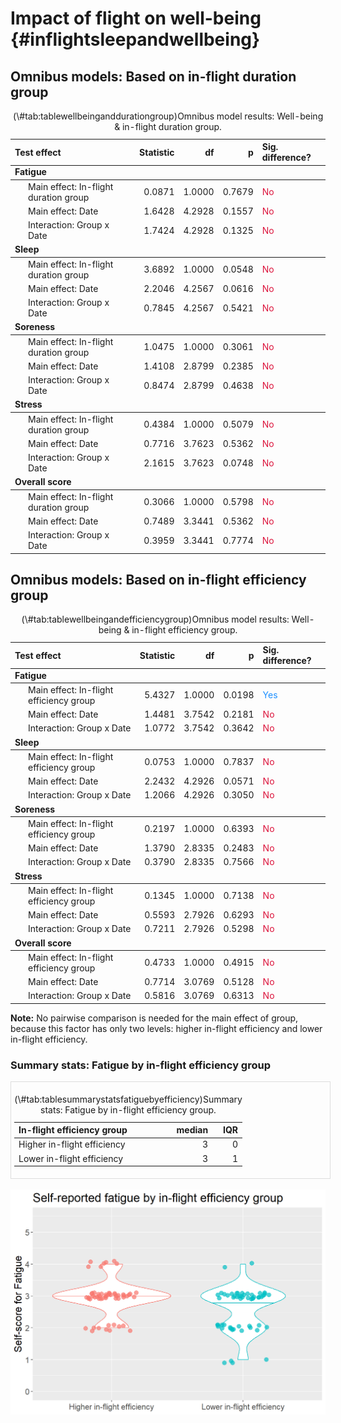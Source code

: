 # Impact of flight on well-being {#inflightsleepandwellbeing}





## Omnibus models: Based on in-flight duration group



<table class="table" style="margin-left: auto; margin-right: auto;">
<caption>(\#tab:tablewellbeinganddurationgroup)Omnibus model results: Well-being &amp; in-flight duration group.</caption>
 <thead>
  <tr>
   <th style="text-align:left;"> Test effect </th>
   <th style="text-align:right;"> Statistic </th>
   <th style="text-align:right;"> df </th>
   <th style="text-align:right;"> p </th>
   <th style="text-align:left;"> Sig. difference? </th>
  </tr>
 </thead>
<tbody>
  <tr grouplength="3"><td colspan="5" style="border-bottom: 1px solid;"><strong>Fatigue</strong></td></tr>
<tr>
   <td style="text-align:left; padding-left: 2em;" indentlevel="1"> Main effect: In-flight duration group </td>
   <td style="text-align:right;"> 0.0871 </td>
   <td style="text-align:right;"> 1.0000 </td>
   <td style="text-align:right;"> 0.7679 </td>
   <td style="text-align:left;"> <span style="     color: crimson !important;">No</span> </td>
  </tr>
  <tr>
   <td style="text-align:left; padding-left: 2em;" indentlevel="1"> Main effect: Date </td>
   <td style="text-align:right;"> 1.6428 </td>
   <td style="text-align:right;"> 4.2928 </td>
   <td style="text-align:right;"> 0.1557 </td>
   <td style="text-align:left;"> <span style="     color: crimson !important;">No</span> </td>
  </tr>
  <tr>
   <td style="text-align:left; padding-left: 2em;" indentlevel="1"> Interaction: Group x Date </td>
   <td style="text-align:right;"> 1.7424 </td>
   <td style="text-align:right;"> 4.2928 </td>
   <td style="text-align:right;"> 0.1325 </td>
   <td style="text-align:left;"> <span style="     color: crimson !important;">No</span> </td>
  </tr>
  <tr grouplength="3"><td colspan="5" style="border-bottom: 1px solid;"><strong>Sleep</strong></td></tr>
<tr>
   <td style="text-align:left; padding-left: 2em;" indentlevel="1"> Main effect: In-flight duration group </td>
   <td style="text-align:right;"> 3.6892 </td>
   <td style="text-align:right;"> 1.0000 </td>
   <td style="text-align:right;"> 0.0548 </td>
   <td style="text-align:left;"> <span style="     color: crimson !important;">No</span> </td>
  </tr>
  <tr>
   <td style="text-align:left; padding-left: 2em;" indentlevel="1"> Main effect: Date </td>
   <td style="text-align:right;"> 2.2046 </td>
   <td style="text-align:right;"> 4.2567 </td>
   <td style="text-align:right;"> 0.0616 </td>
   <td style="text-align:left;"> <span style="     color: crimson !important;">No</span> </td>
  </tr>
  <tr>
   <td style="text-align:left; padding-left: 2em;" indentlevel="1"> Interaction: Group x Date </td>
   <td style="text-align:right;"> 0.7845 </td>
   <td style="text-align:right;"> 4.2567 </td>
   <td style="text-align:right;"> 0.5421 </td>
   <td style="text-align:left;"> <span style="     color: crimson !important;">No</span> </td>
  </tr>
  <tr grouplength="3"><td colspan="5" style="border-bottom: 1px solid;"><strong>Soreness</strong></td></tr>
<tr>
   <td style="text-align:left; padding-left: 2em;" indentlevel="1"> Main effect: In-flight duration group </td>
   <td style="text-align:right;"> 1.0475 </td>
   <td style="text-align:right;"> 1.0000 </td>
   <td style="text-align:right;"> 0.3061 </td>
   <td style="text-align:left;"> <span style="     color: crimson !important;">No</span> </td>
  </tr>
  <tr>
   <td style="text-align:left; padding-left: 2em;" indentlevel="1"> Main effect: Date </td>
   <td style="text-align:right;"> 1.4108 </td>
   <td style="text-align:right;"> 2.8799 </td>
   <td style="text-align:right;"> 0.2385 </td>
   <td style="text-align:left;"> <span style="     color: crimson !important;">No</span> </td>
  </tr>
  <tr>
   <td style="text-align:left; padding-left: 2em;" indentlevel="1"> Interaction: Group x Date </td>
   <td style="text-align:right;"> 0.8474 </td>
   <td style="text-align:right;"> 2.8799 </td>
   <td style="text-align:right;"> 0.4638 </td>
   <td style="text-align:left;"> <span style="     color: crimson !important;">No</span> </td>
  </tr>
  <tr grouplength="3"><td colspan="5" style="border-bottom: 1px solid;"><strong>Stress</strong></td></tr>
<tr>
   <td style="text-align:left; padding-left: 2em;" indentlevel="1"> Main effect: In-flight duration group </td>
   <td style="text-align:right;"> 0.4384 </td>
   <td style="text-align:right;"> 1.0000 </td>
   <td style="text-align:right;"> 0.5079 </td>
   <td style="text-align:left;"> <span style="     color: crimson !important;">No</span> </td>
  </tr>
  <tr>
   <td style="text-align:left; padding-left: 2em;" indentlevel="1"> Main effect: Date </td>
   <td style="text-align:right;"> 0.7716 </td>
   <td style="text-align:right;"> 3.7623 </td>
   <td style="text-align:right;"> 0.5362 </td>
   <td style="text-align:left;"> <span style="     color: crimson !important;">No</span> </td>
  </tr>
  <tr>
   <td style="text-align:left; padding-left: 2em;" indentlevel="1"> Interaction: Group x Date </td>
   <td style="text-align:right;"> 2.1615 </td>
   <td style="text-align:right;"> 3.7623 </td>
   <td style="text-align:right;"> 0.0748 </td>
   <td style="text-align:left;"> <span style="     color: crimson !important;">No</span> </td>
  </tr>
  <tr grouplength="3"><td colspan="5" style="border-bottom: 1px solid;"><strong>Overall score</strong></td></tr>
<tr>
   <td style="text-align:left; padding-left: 2em;" indentlevel="1"> Main effect: In-flight duration group </td>
   <td style="text-align:right;"> 0.3066 </td>
   <td style="text-align:right;"> 1.0000 </td>
   <td style="text-align:right;"> 0.5798 </td>
   <td style="text-align:left;"> <span style="     color: crimson !important;">No</span> </td>
  </tr>
  <tr>
   <td style="text-align:left; padding-left: 2em;" indentlevel="1"> Main effect: Date </td>
   <td style="text-align:right;"> 0.7489 </td>
   <td style="text-align:right;"> 3.3441 </td>
   <td style="text-align:right;"> 0.5362 </td>
   <td style="text-align:left;"> <span style="     color: crimson !important;">No</span> </td>
  </tr>
  <tr>
   <td style="text-align:left; padding-left: 2em;" indentlevel="1"> Interaction: Group x Date </td>
   <td style="text-align:right;"> 0.3959 </td>
   <td style="text-align:right;"> 3.3441 </td>
   <td style="text-align:right;"> 0.7774 </td>
   <td style="text-align:left;"> <span style="     color: crimson !important;">No</span> </td>
  </tr>
</tbody>
</table>

## Omnibus models: Based on in-flight efficiency group





<table class="table" style="margin-left: auto; margin-right: auto;">
<caption>(\#tab:tablewellbeingandefficiencygroup)Omnibus model results: Well-being &amp; in-flight efficiency group.</caption>
 <thead>
  <tr>
   <th style="text-align:left;"> Test effect </th>
   <th style="text-align:right;"> Statistic </th>
   <th style="text-align:right;"> df </th>
   <th style="text-align:right;"> p </th>
   <th style="text-align:left;"> Sig. difference? </th>
  </tr>
 </thead>
<tbody>
  <tr grouplength="3"><td colspan="5" style="border-bottom: 1px solid;"><strong>Fatigue</strong></td></tr>
<tr>
   <td style="text-align:left; padding-left: 2em;" indentlevel="1"> Main effect: In-flight efficiency group </td>
   <td style="text-align:right;"> 5.4327 </td>
   <td style="text-align:right;"> 1.0000 </td>
   <td style="text-align:right;"> 0.0198 </td>
   <td style="text-align:left;"> <span style="     color: dodgerblue !important;">Yes</span> </td>
  </tr>
  <tr>
   <td style="text-align:left; padding-left: 2em;" indentlevel="1"> Main effect: Date </td>
   <td style="text-align:right;"> 1.4481 </td>
   <td style="text-align:right;"> 3.7542 </td>
   <td style="text-align:right;"> 0.2181 </td>
   <td style="text-align:left;"> <span style="     color: crimson !important;">No</span> </td>
  </tr>
  <tr>
   <td style="text-align:left; padding-left: 2em;" indentlevel="1"> Interaction: Group x Date </td>
   <td style="text-align:right;"> 1.0772 </td>
   <td style="text-align:right;"> 3.7542 </td>
   <td style="text-align:right;"> 0.3642 </td>
   <td style="text-align:left;"> <span style="     color: crimson !important;">No</span> </td>
  </tr>
  <tr grouplength="3"><td colspan="5" style="border-bottom: 1px solid;"><strong>Sleep</strong></td></tr>
<tr>
   <td style="text-align:left; padding-left: 2em;" indentlevel="1"> Main effect: In-flight efficiency group </td>
   <td style="text-align:right;"> 0.0753 </td>
   <td style="text-align:right;"> 1.0000 </td>
   <td style="text-align:right;"> 0.7837 </td>
   <td style="text-align:left;"> <span style="     color: crimson !important;">No</span> </td>
  </tr>
  <tr>
   <td style="text-align:left; padding-left: 2em;" indentlevel="1"> Main effect: Date </td>
   <td style="text-align:right;"> 2.2432 </td>
   <td style="text-align:right;"> 4.2926 </td>
   <td style="text-align:right;"> 0.0571 </td>
   <td style="text-align:left;"> <span style="     color: crimson !important;">No</span> </td>
  </tr>
  <tr>
   <td style="text-align:left; padding-left: 2em;" indentlevel="1"> Interaction: Group x Date </td>
   <td style="text-align:right;"> 1.2066 </td>
   <td style="text-align:right;"> 4.2926 </td>
   <td style="text-align:right;"> 0.3050 </td>
   <td style="text-align:left;"> <span style="     color: crimson !important;">No</span> </td>
  </tr>
  <tr grouplength="3"><td colspan="5" style="border-bottom: 1px solid;"><strong>Soreness</strong></td></tr>
<tr>
   <td style="text-align:left; padding-left: 2em;" indentlevel="1"> Main effect: In-flight efficiency group </td>
   <td style="text-align:right;"> 0.2197 </td>
   <td style="text-align:right;"> 1.0000 </td>
   <td style="text-align:right;"> 0.6393 </td>
   <td style="text-align:left;"> <span style="     color: crimson !important;">No</span> </td>
  </tr>
  <tr>
   <td style="text-align:left; padding-left: 2em;" indentlevel="1"> Main effect: Date </td>
   <td style="text-align:right;"> 1.3790 </td>
   <td style="text-align:right;"> 2.8335 </td>
   <td style="text-align:right;"> 0.2483 </td>
   <td style="text-align:left;"> <span style="     color: crimson !important;">No</span> </td>
  </tr>
  <tr>
   <td style="text-align:left; padding-left: 2em;" indentlevel="1"> Interaction: Group x Date </td>
   <td style="text-align:right;"> 0.3790 </td>
   <td style="text-align:right;"> 2.8335 </td>
   <td style="text-align:right;"> 0.7566 </td>
   <td style="text-align:left;"> <span style="     color: crimson !important;">No</span> </td>
  </tr>
  <tr grouplength="3"><td colspan="5" style="border-bottom: 1px solid;"><strong>Stress</strong></td></tr>
<tr>
   <td style="text-align:left; padding-left: 2em;" indentlevel="1"> Main effect: In-flight efficiency group </td>
   <td style="text-align:right;"> 0.1345 </td>
   <td style="text-align:right;"> 1.0000 </td>
   <td style="text-align:right;"> 0.7138 </td>
   <td style="text-align:left;"> <span style="     color: crimson !important;">No</span> </td>
  </tr>
  <tr>
   <td style="text-align:left; padding-left: 2em;" indentlevel="1"> Main effect: Date </td>
   <td style="text-align:right;"> 0.5593 </td>
   <td style="text-align:right;"> 2.7926 </td>
   <td style="text-align:right;"> 0.6293 </td>
   <td style="text-align:left;"> <span style="     color: crimson !important;">No</span> </td>
  </tr>
  <tr>
   <td style="text-align:left; padding-left: 2em;" indentlevel="1"> Interaction: Group x Date </td>
   <td style="text-align:right;"> 0.7211 </td>
   <td style="text-align:right;"> 2.7926 </td>
   <td style="text-align:right;"> 0.5298 </td>
   <td style="text-align:left;"> <span style="     color: crimson !important;">No</span> </td>
  </tr>
  <tr grouplength="3"><td colspan="5" style="border-bottom: 1px solid;"><strong>Overall score</strong></td></tr>
<tr>
   <td style="text-align:left; padding-left: 2em;" indentlevel="1"> Main effect: In-flight efficiency group </td>
   <td style="text-align:right;"> 0.4733 </td>
   <td style="text-align:right;"> 1.0000 </td>
   <td style="text-align:right;"> 0.4915 </td>
   <td style="text-align:left;"> <span style="     color: crimson !important;">No</span> </td>
  </tr>
  <tr>
   <td style="text-align:left; padding-left: 2em;" indentlevel="1"> Main effect: Date </td>
   <td style="text-align:right;"> 0.7714 </td>
   <td style="text-align:right;"> 3.0769 </td>
   <td style="text-align:right;"> 0.5128 </td>
   <td style="text-align:left;"> <span style="     color: crimson !important;">No</span> </td>
  </tr>
  <tr>
   <td style="text-align:left; padding-left: 2em;" indentlevel="1"> Interaction: Group x Date </td>
   <td style="text-align:right;"> 0.5816 </td>
   <td style="text-align:right;"> 3.0769 </td>
   <td style="text-align:right;"> 0.6313 </td>
   <td style="text-align:left;"> <span style="     color: crimson !important;">No</span> </td>
  </tr>
</tbody>
</table>

**Note:** No pairwise comparison is needed for the main effect of group, because this factor has only two levels: higher in-flight efficiency and lower in-flight efficiency.

### Summary stats: Fatigue by in-flight efficiency group



<div style="border: 1px solid #ddd; padding: 5px; overflow-x: scroll; width:500px; "><table class="table" style="margin-left: auto; margin-right: auto;">
<caption>(\#tab:tablesummarystatsfatiguebyefficiency)Summary stats: Fatigue by in-flight efficiency group.</caption>
 <thead>
  <tr>
   <th style="text-align:left;"> In-flight efficiency group </th>
   <th style="text-align:right;"> median </th>
   <th style="text-align:right;"> IQR </th>
  </tr>
 </thead>
<tbody>
  <tr>
   <td style="text-align:left;"> Higher in-flight efficiency </td>
   <td style="text-align:right;"> 3 </td>
   <td style="text-align:right;"> 0 </td>
  </tr>
  <tr>
   <td style="text-align:left;"> Lower in-flight efficiency </td>
   <td style="text-align:right;"> 3 </td>
   <td style="text-align:right;"> 1 </td>
  </tr>
</tbody>
</table></div>

<br />
<img src="12-impact_of_inflight_sleep_wellbeing_files/figure-html/plot_fatigue_by_efficiency_group-1.png" width="672" />

